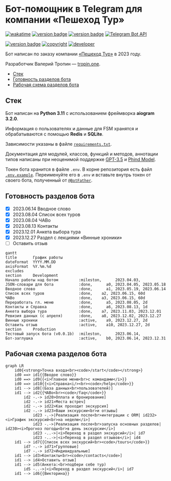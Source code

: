 # Бот-помощник в Telegram для компании «Пешеход Тур»

[![wakatime](https://wakatime.com/badge/github/tropintropin/telegram_bot_peshehod_chat.svg)](https://wakatime.com/badge/github/tropintropin/telegram_bot_peshehod_chat)
[![version badge](https://img.shields.io/badge/Python-3.11-blue.svg)](https://www.python.org/)
[![version badge](https://img.shields.io/badge/aiogram-3.2.0-blue.svg)](https://docs.aiogram.dev/en/dev-3.x/)
[![Telegram Bot API](https://img.shields.io/badge/dynamic/json?color=blue&logo=telegram&label=Telegram%20Bot%20API&query=%24.api.version&url=https%3A%2F%2Fraw.githubusercontent.com%2Faiogram%2Faiogram%2Fdev-3.x%2F.butcher%2Fschema%2Fschema.json&style=flat-square)](https://core.telegram.org/bots/api)

[![version badge](https://img.shields.io/badge/Peshehod_Help_Bot-v0.0.1b-blue.svg)](https://t.me/peshehod_help_bot)
[![copyright](https://img.shields.io/badge/©_Peshehod_Tour-2023-blue.svg)](https://peshehodtour.ru)
[![developer](https://img.shields.io/badge/Developer-Valery_Tropin-blue.svg)](https://tropin.one)

Бот написан по заказу компании [«Пешеход Тур»](https://peshehodtour.ru) в 2023 году.

Разработчик Валерий Тропин — [tropin.one](https://tropin.one).

<!-- vim-markdown-toc GFM -->

* [Стек](#Стек)
* [Готовность разделов бота](#Готовность-разделов-бота)
* [Рабочая схема разделов бота](#Рабочая-схема-разделов-бота)

<!-- vim-markdown-toc -->

## Стек

Бот написан на **Python 3.11** с использованием фреймворка **aiogram 3.2.0**.

Информация о пользователях и данные для FSM хранятся и обрабатываются с помощью **Redis** и **SQLite**.

Зависимости указаны в файле [`requirements.txt`](requirements.txt).

Документация для модулей, классов, функций и методов, аннотации типов написаны при неоценимой поддержке [GPT-3.5](https://chat.openai.com) и [Phind Model](https://www.phind.com).

Токен бота хранится в файле `.env`. В корне репозитория есть файл [`.env.example`](.env.example). Переименуйте его в `.env`
и вставьте внутрь токен от своего бота, полученный от [`@BotFather`](https://t.me/botfather).


## Готовность разделов бота

- [x] 2023.06.14 Вводное слово
- [x] 2023.08.04 Список всех туров
- [x] 2023.08.04 ЧАВо
- [x] 2023.08.13 Контакты
- [x] 2023.12.01 Анкета выбора тура
- [x] 2023.12.27 Раздел с лекциями «Винные хроники»
- [ ] Оставить отзыв

```mermaid
gantt
title       График работы
dateFormat  YYYY.MM.DD
axisFormat  %Y.%m.%d
excludes    
section     Development
Начало работы над ботом         :mileston,      2023.04.03, 
JSON-словари для бота           :done,      a0, 2023.04.05, 2023.05.18
Вводное слово                   :done,      a1, 2023.05.19, 2023.06.14
Список всех туров               :done,    a2, 2023.06.15, 60d
ЧАВо                            :done,    a3, 2023.06.15, 60d
Переработать гл. меню           :done,      a5, 2023.08.05, 2d
Контакты и Справка              :done,      a6, 2023.08.13, 1d
Анкета выбора тура              :done,    a7, 2023.11.03, 2023.12.01
Ревизия данных (с апреля)       :done,    a8, 2023.12.02, 2023.12.27
Винные хроники                  :active,    a9, 2023.12.27, 2d
Оставить отзыв                  :active,    a10, 2023.12.27, 2d
section     Production
Тестовый запуск бота (v0.0.1b)  :mileston,      2023.06.14,
Бот-заглушка                    :active,    b0, 2023.06.14, 2023.12.31
```

## Рабочая схема разделов бота

```mermaid
graph LR
    id0{<strong>Точка входа<br><code>/start</code></strong>}
    id0 ==> id1{{Вводое слово}}
    id0 ==> id9{{<i>Главное меню<br>с командами</i>}}
    id0 ==> id10{{<i>Справка<i/><br><code>/help</code>}}
    id1 --> id8[(База данных<br>пользователей)]
    id1 --> id2{{ЧАВо<br><code>/faq</code>}}
        id2 -.-> id20>Оплата и бронирование]
        id2 -.-> id21>Места встреч]
        id2 -.-> id22>Как проходит экскурсия]
        id2 -.-> id23>Ваши экскурсии<br>и отзывы]
            id23 -.->|Реализация после<br>интеграции с ORM| id232><i>График экскурсий<br>на неделю</i>]
            id23 -.->|Реализация после<br>запуска основных разделов| id230><i>Прогноз погоды<br>в день экскурсии</i>]
            id23 -..->|<i>Переход в раздел экскурсий</i>| id7
            id23 -..->|<i>Переход в раздел отзывов</i>| id4
    id1 --> id7{{Список всех экскурсий<br><code>/tours</code>}}
        id7 -.-> id71>Групповые]
        id7 -.-> id72>Индивидуальные]
    id1 --> id3>Контакты<br><code>/contacts</code>]
    id1 --> id4>Оставить отзыв]
    id1 --> id5(Анкета:<br>подбери себе тур)
        id5 -..->|<i>Переход в раздел экскурсий</i>| id7
    id1 --> id6{{Викторина}}
```
